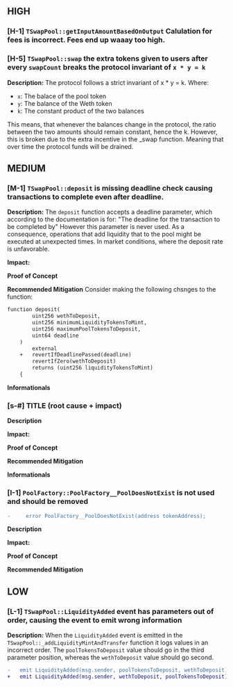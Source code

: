 ## HIGH

### [H-1] `TSwapPool::getInputAmountBasedOnOutput` Calulation for fees is incorrect. Fees end up waaay too high.

### [H-5] `TSwapPool::swap` the extra tokens given to users after every `swapCount` breaks the protocol invariant of `x * y = k`

**Description:** The protocol follows a strict invariant of x \* y = k. Where:

- `x`: The balace of the pool token
- `y`: The balance of the Weth token
- `k`: The constant product of the two balances

This means, that whenever the balances change in the protocol, the ratio between the two amounts should remain constant, hence the k. However, this is broken due to the extra incentive in the \_swap function. Meaning that over time the protocol funds will be drained.

## MEDIUM

### [M-1] `TSwapPool::deposit` is missing deadline check causing transactions to complete even after deadline.

**Description:** The `deposit` function accepts a deadline parameter, which according to the documentation is for: "The deadline for the transaction to be completed by" However this parameter is never used.
As a consequence, operations that add liquidity that to the pool might be executed at unexpected times. In market conditions, where the deposit rate is unfavorable.

<!-- MEV attacks-->

**Impact:**

**Proof of Concept**

**Recommended Mitigation** Consider making the following chsnges to the function:

```diff
function deposit(
        uint256 wethToDeposit,
        uint256 minimumLiquidityTokensToMint,
        uint256 maximumPoolTokensToDeposit,
        uint64 deadline
    )
        external
    +   revertIfDeadlinePassed(deadline)
        revertIfZero(wethToDeposit)
        returns (uint256 liquidityTokensToMint)
    {
```

**Informationals**

### [s-#] TITLE (root cause + impact)

**Description**

**Impact:**

**Proof of Concept**

**Recommended Mitigation**

**Informationals**

### [I-1] `PoolFactory::PoolFactory__PoolDoesNotExist` is not used and should be removed

```diff
-     error PoolFactory__PoolDoesNotExist(address tokenAddress);
```

**Description**

**Impact:**

**Proof of Concept**

**Recommended Mitigation**

## LOW

### [L-1] `TSwapPool::LiquidityAdded` event has parameters out of order, causing the event to emit wrong information

**Description:** When the `LiquidityAdded` event is emitted in the `TSwapPool::_addLiquidityMintAndTransfer` function it logs values in an incorrect order. The `poolTokensToDeposit` value should go in the third parameter position, whereas the `wethToDeposit` value should go second.

```diff
-   emit LiquidityAdded(msg.sender, poolTokensToDeposit, wethToDeposit);
+   emit LiquidityAdded(msg.sender, wethToDeposit, poolTokensToDeposit);
```
